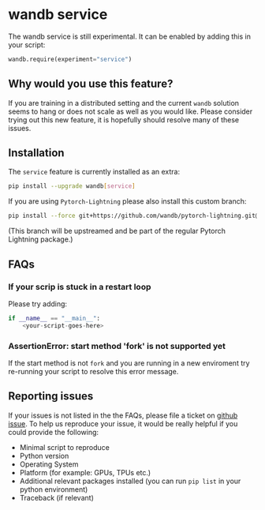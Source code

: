 # wandb service

The wandb service is still experimental. It can be enabled by adding this in your script:

```python
wandb.require(experiment="service")
```

## Why would you use this feature?

If you are training in a distributed setting and the current `wandb` solution seems to hang or does not scale as well as you would like.
Please consider trying out this new feature, it is hopefully should resolve many of these issues.

## Installation

The `service` feature is currently installed as an extra:

```bash
pip install --upgrade wandb[service]
```

If you are using `Pytorch-Lightning` please also install this custom branch:

```bash
pip install --force git+https://github.com/wandb/pytorch-lightning.git@wandb-service-attach
```

(This branch will be upstreamed and be part of the regular Pytorch Lightning package.)

## FAQs

### If your scrip is stuck in a restart loop

Please try adding:

```python
if __name__ == "__main__":
    <your-script-goes-here>
```

### AssertionError: start method 'fork' is not supported yet

If the start method is not `fork` and you are running in a new enviroment try re-running your script to resolve this error message.

## Reporting issues

If your issues is not listed in the the FAQs, please file a ticket on [github issue](https://github.com/wandb/client/issues).
To help us reproduce your issue, it would be really helpful if you could provide the following:

- Minimal script to reproduce
- Python version
- Operating System
- Platform (for example: GPUs, TPUs etc.)
- Additional relevant packages installed (you can run `pip list` in your python environment)
- Traceback (if relevant)

